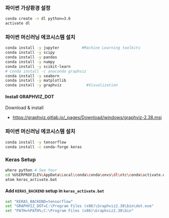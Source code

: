 ### 파이썬 가상환경 설정
```bash
conda create -n dl python=3.6
activate dl
```

### 파이썬 머신러닝 에코시스템 설치
```bash
conda install -y jupyter          #Machine Learning toolkits
conda install -y scipy
conda install -y pandas
conda install -y numpy
conda install -y scikit-learn    
# conda install -c anaconda graphviz
conda install -y seaborn
conda install -y matplotlib                
conda install -y graphviz           #Visualization
```
#### Install GRAPHVIZ_DOT
Download & install
- https://graphviz.gitlab.io/_pages/Download/windows/graphviz-2.38.msi

### 파이썬 머신러닝 에코시스템 설치
```bash
conda install -y tensorflow
conda install -c conda-forge keras
```

### Keras Setup
```bash
where python # See Your
cd %USERPROFILE%\AppData\Local\conda\conda\envs\dl\etc\conda\activate.d
atom keras_activate.bat
```


#### Add `KERAS_BACKEND` setup in `keras_activate.bat`
```bash
set "KERAS_BACKEND=tensorflow"
set "GRAPHVIZ_DOT=C:\Program Files (x86)\Graphviz2.38\bin\dot.exe"
set "PATH=%PATH%;C:\Program Files (x86)\Graphviz2.38\bin"
```
